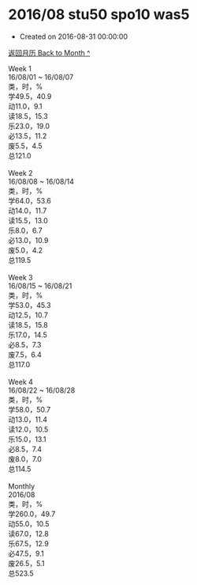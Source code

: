 # 2016/08 stu50 spo10 was5

- Created on 2016-08-31 00:00:00

[返回月历 Back to Month ^](/_archived/lifelogs/2016/08/index.md)
<br/><div>Week 1</div><div>16/08/01 ~ 16/08/07</div><div>类，时，%</div><div>学49.5，40.9</div><div>动11.0，9.1</div><div>读18.5，15.3</div><div>乐23.0，19.0</div><div>必13.5，11.2</div><div>废5.5，4.5</div><div>总121.0</div><div><br/></div><div>Week 2</div><div>16/08/08 ~ 16/08/14</div><div>类，时，%</div><div>学64.0，53.6</div><div>动14.0，11.7</div><div>读15.5，13.0</div><div>乐8.0，6.7</div><div>必13.0，10.9</div><div>废5.0，4.2</div><div>总119.5</div><div><br/></div><div>Week 3</div><div>16/08/15 ~ 16/08/21</div><div>类，时，%</div><div>学53.0，45.3</div><div>动12.5，10.7</div><div>读18.5，15.8</div><div>乐17.0，14.5</div><div>必8.5，7.3</div><div>废7.5，6.4</div><div>总117.0</div><div><br/></div><div>Week 4</div><div>16/08/22 ~ 16/08/28</div><div>类，时，%</div><div>学58.0，50.7</div><div>动13.0，11.4</div><div>读12.0，10.5</div><div>乐15.0，13.1</div><div>必8.5，7.4</div><div>废8.0，7.0</div><div>总114.5</div><div><br/></div><div>Monthly</div><div>2016/08</div><div>类，时，%</div><div>学260.0，49.7</div><div>动55.0，10.5</div><div>读67.0，12.8</div><div>乐67.5，12.9</div><div>必47.5，9.1</div><div>废26.5，5.1</div><div>总523.5</div>
